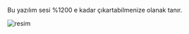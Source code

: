 Bu yazılım sesi %1200 e kadar çıkartabilmenize olanak tanır.


![resim](https://github.com/user-attachments/assets/52dd529e-fafb-416e-a298-ec93697a716e)
